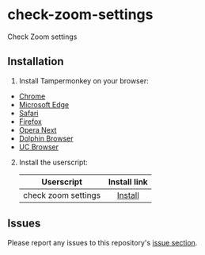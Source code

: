 # check-zoom-settings

Check Zoom settings

## Installation

1. Install Tampermonkey on your browser:
  * [Chrome](https://www.tampermonkey.net/?ext=dhdg&browser=chrome)
  * [Microsoft Edge](https://www.tampermonkey.net/?ext=dhdg&browser=edge)
  * [Safari](https://www.tampermonkey.net/?ext=dhdg&browser=safari)
  * [Firefox](https://www.tampermonkey.net/?ext=dhdg&browser=firefox)
  * [Opera Next](https://www.tampermonkey.net/?ext=dhdg&browser=opera)
  * [Dolphin Browser](https://www.tampermonkey.net/?ext=dhdg&browser=dolphin)
  * [UC Browser](https://www.tampermonkey.net/?ext=dhdg&browser=ucweb)  

2. Install the userscript:

	| Userscript       | Install link |
	|------------------|:------------:|
	| check zoom settings | [Install](https://github.com/BlazerYoo/check-zoom-settings/raw/main/CheckZoomSettings.user.js) |

## Issues

Please report any issues to this repository's [issue section](https://github.com/BlazerYoo/check-zoom-settings/issues).
